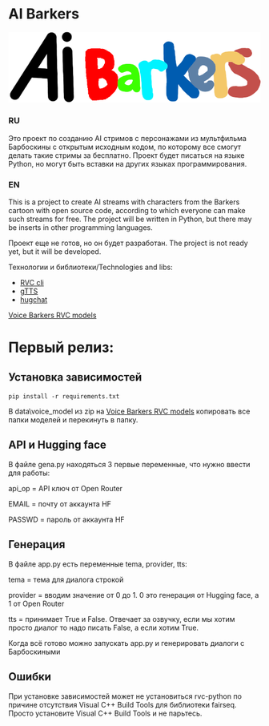# AI Barkers


![alt text](https://github.com/RomyxR/AI_Barkers/blob/main/AIB_LOGO.png?raw=true)

### RU 
Это проект по созданию AI стримов с персонажами из мультфильма Барбоскины с открытым исходным кодом, по которому все смогут делать такие стримы за бесплатно. 
Проект будет писаться на языке Python, но могут быть вставки на других языках программирования.

### EN 
This is a project to create AI streams with characters from the Barkers cartoon with open source code, according to which everyone can make such streams for free.
The project will be written in Python, but there may be inserts in other programming languages.

Проект еще не готов, но он будет разработан.
The project is not ready yet, but it will be developed.

Технологии и библиотеки/Technologies and libs:
- [RVC cli](https://github.com/daswer123/rvc-python)
- [gTTS](https://github.com/pndurette/gTTS)
- [hugchat](https://github.com/Soulter/hugging-chat-api)

[Voice Barkers RVC models](https://huggingface.co/SuperRomanchik/Barkers_voice_pack)

# Первый релиз:
## Установка зависимостей
```
pip install -r requirements.txt
```

В data\voice_model из zip на [Voice Barkers RVC models](https://huggingface.co/SuperRomanchik/Barkers_voice_pack) копировать все папки моделей и перекинуть в папку.

## API и Hugging face
В файле gena.py находяться 3 первые переменные, что нужно ввести для работы:

api_op = API ключ от Open Router

EMAIL = почту от аккаунта HF

PASSWD = пароль от аккаунта HF

## Генерация
В файле app.py есть переменные tema, provider, tts:

tema = тема для диалога строкой

provider = вводим значение от 0 до 1. 0 это генерация от Hugging face, а 1 от Open Router

tts = принимает True и False. Отвечает за озвучку, если мы хотим просто диалог то надо писать False, а если хотим True.

Когда всё готово можно запускать app.py и генерировать диалоги с Барбоскиными

## Ошибки
При установке зависимостей может не установиться rvc-python по причине отсутствия Visual C++ Build Tools для библиотеки fairseq. Просто установите Visual C++ Build Tools и не парьтесь.


